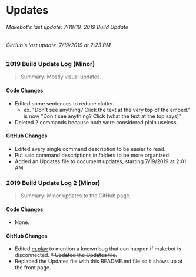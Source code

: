 # Updates

###### Makebot's last update: 7/18/19, 2019 Build Update
###### GitHub's last update: 7/19/2019 at 2:23 PM

### 2019 Build Update Log (Minor)

> Summary: Mostly visual updates.

#### Code Changes
* Edited some sentences to reduce clutter.
  * ex. "Don't see anything? Click the text at the very top of the embed." is now "Don't see anything? Click (what the text at the top says)"
* Deleted 2 commands because both were considered plain useless.

#### GitHub Changes
* Edited every single command description to be easier to read.
* Put said command descriptions in folders to be more organized.
* Added an Updates file to document updates, starting 7/19/2019 at 2:01 AM.

### 2019 Build Update Log 2 (Minor)

> Summary: Minor updates to the GitHub page.

#### Code Changes
* None.

#### GitHub Changes
* Edited [m.play](https://github.com/makebot-help/Command-Info/edit/master/music/play.md) to mention a known bug that can happen if makebot is disconnected.
~~* Updated the Updates file.~~
* Replaced the Updates file with this README.md file so it shows up at the front page.
